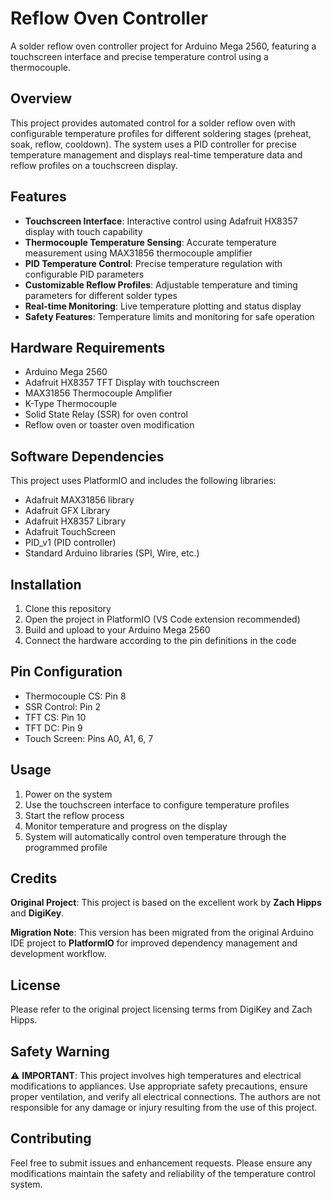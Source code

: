 # Reflow Oven Controller

A solder reflow oven controller project for Arduino Mega 2560, featuring a touchscreen interface and precise temperature control using a thermocouple.

## Overview

This project provides automated control for a solder reflow oven with configurable temperature profiles for different soldering stages (preheat, soak, reflow, cooldown). The system uses a PID controller for precise temperature management and displays real-time temperature data and reflow profiles on a touchscreen display.

## Features

- **Touchscreen Interface**: Interactive control using Adafruit HX8357 display with touch capability
- **Thermocouple Temperature Sensing**: Accurate temperature measurement using MAX31856 thermocouple amplifier
- **PID Temperature Control**: Precise temperature regulation with configurable PID parameters
- **Customizable Reflow Profiles**: Adjustable temperature and timing parameters for different solder types
- **Real-time Monitoring**: Live temperature plotting and status display
- **Safety Features**: Temperature limits and monitoring for safe operation

## Hardware Requirements

- Arduino Mega 2560
- Adafruit HX8357 TFT Display with touchscreen
- MAX31856 Thermocouple Amplifier
- K-Type Thermocouple
- Solid State Relay (SSR) for oven control
- Reflow oven or toaster oven modification

## Software Dependencies

This project uses PlatformIO and includes the following libraries:
- Adafruit MAX31856 library
- Adafruit GFX Library
- Adafruit HX8357 Library
- Adafruit TouchScreen
- PID_v1 (PID controller)
- Standard Arduino libraries (SPI, Wire, etc.)

## Installation

1. Clone this repository
2. Open the project in PlatformIO (VS Code extension recommended)
3. Build and upload to your Arduino Mega 2560
4. Connect the hardware according to the pin definitions in the code

## Pin Configuration

- Thermocouple CS: Pin 8
- SSR Control: Pin 2
- TFT CS: Pin 10
- TFT DC: Pin 9
- Touch Screen: Pins A0, A1, 6, 7

## Usage

1. Power on the system
2. Use the touchscreen interface to configure temperature profiles
3. Start the reflow process
4. Monitor temperature and progress on the display
5. System will automatically control oven temperature through the programmed profile

## Credits

**Original Project**: This project is based on the excellent work by **Zach Hipps** and **DigiKey**. 

**Migration Note**: This version has been migrated from the original Arduino IDE project to **PlatformIO** for improved dependency management and development workflow.

## License

Please refer to the original project licensing terms from DigiKey and Zach Hipps.

## Safety Warning

⚠️ **IMPORTANT**: This project involves high temperatures and electrical modifications to appliances. Use appropriate safety precautions, ensure proper ventilation, and verify all electrical connections. The authors are not responsible for any damage or injury resulting from the use of this project.

## Contributing

Feel free to submit issues and enhancement requests. Please ensure any modifications maintain the safety and reliability of the temperature control system.